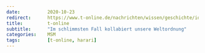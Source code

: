 ```yaml
---
date:          2020-10-23
redirect:      https://www.t-online.de/nachrichten/wissen/geschichte/id_88582030/harari-zur-pandemie-corona-hat-das-potential-die-welt-besser-zu-machen-.html
title:         t-online
subtitle:      "Im schlimmsten Fall kollabiert unsere Weltordnung"
categories:    MSM
tags:          [t-online, harari]
---
```

